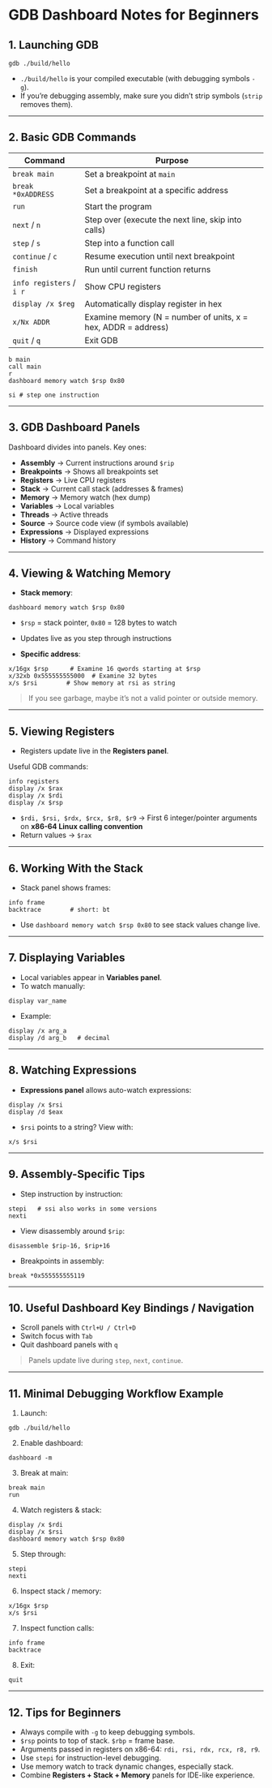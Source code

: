 # GDB Dashboard Notes for Beginners

## 1. Launching GDB

~~~
gdb ./build/hello
~~~

- `./build/hello` is your compiled executable (with debugging symbols `-g`).  
- If you’re debugging assembly, make sure you didn’t strip symbols (`strip` removes them).  

---

## 2. Basic GDB Commands

| Command | Purpose |
|---------|---------|
| `break main` | Set a breakpoint at `main` |
| `break *0xADDRESS` | Set a breakpoint at a specific address |
| `run` | Start the program |
| `next` / `n` | Step over (execute the next line, skip into calls) |
| `step` / `s` | Step into a function call |
| `continue` / `c` | Resume execution until next breakpoint |
| `finish` | Run until current function returns |
| `info registers` / `i r` | Show CPU registers |
| `display /x $reg` | Automatically display register in hex |
| `x/Nx ADDR` | Examine memory (N = number of units, x = hex, ADDR = address) |
| `quit` / `q` | Exit GDB |



```gdb
b main 
call main 
r 
dashboard memory watch $rsp 0x80

si # step one instruction
```
---

## 3. GDB Dashboard Panels

Dashboard divides into panels. Key ones:

- **Assembly** → Current instructions around `$rip`
- **Breakpoints** → Shows all breakpoints set
- **Registers** → Live CPU registers
- **Stack** → Current call stack (addresses & frames)
- **Memory** → Memory watch (hex dump)
- **Variables** → Local variables
- **Threads** → Active threads
- **Source** → Source code view (if symbols available)
- **Expressions** → Displayed expressions
- **History** → Command history

---

## 4. Viewing & Watching Memory

- **Stack memory**:

~~~
dashboard memory watch $rsp 0x80
~~~

- `$rsp` = stack pointer, `0x80` = 128 bytes to watch  
- Updates live as you step through instructions  

- **Specific address**:

~~~
x/16gx $rsp      # Examine 16 qwords starting at $rsp
x/32xb 0x555555555000  # Examine 32 bytes
x/s $rsi        # Show memory at rsi as string
~~~

> If you see garbage, maybe it’s not a valid pointer or outside memory.

---

## 5. Viewing Registers

- Registers update live in the **Registers panel**.  

Useful GDB commands:

~~~
info registers
display /x $rax
display /x $rdi
display /x $rsp
~~~

- `$rdi, $rsi, $rdx, $rcx, $r8, $r9` → First 6 integer/pointer arguments on **x86-64 Linux calling convention**
- Return values → `$rax`

---

## 6. Working With the Stack

- Stack panel shows frames:

~~~
info frame
backtrace        # short: bt
~~~

- Use `dashboard memory watch $rsp 0x80` to see stack values change live.

---

## 7. Displaying Variables

- Local variables appear in **Variables panel**.
- To watch manually:

~~~
display var_name
~~~

- Example:

~~~
display /x arg_a
display /d arg_b   # decimal
~~~

---

## 8. Watching Expressions

- **Expressions panel** allows auto-watch expressions:

~~~
display /x $rsi
display /d $eax
~~~

- `$rsi` points to a string? View with:

~~~
x/s $rsi
~~~

---

## 9. Assembly-Specific Tips

- Step instruction by instruction:

~~~
stepi   # ssi also works in some versions
nexti
~~~

- View disassembly around `$rip`:

~~~
disassemble $rip-16, $rip+16
~~~

- Breakpoints in assembly:

~~~
break *0x555555555119
~~~

---

## 10. Useful Dashboard Key Bindings / Navigation

- Scroll panels with `Ctrl+U / Ctrl+D`  
- Switch focus with `Tab`  
- Quit dashboard panels with `q`  

> Panels update live during `step`, `next`, `continue`.

---

## 11. Minimal Debugging Workflow Example

1. Launch:

~~~
gdb ./build/hello
~~~

2. Enable dashboard:

~~~
dashboard -m
~~~

3. Break at main:

~~~
break main
run
~~~

4. Watch registers & stack:

~~~
display /x $rdi
display /x $rsi
dashboard memory watch $rsp 0x80
~~~

5. Step through:

~~~
stepi
nexti
~~~

6. Inspect stack / memory:

~~~
x/16gx $rsp
x/s $rsi
~~~

7. Inspect function calls:

~~~
info frame
backtrace
~~~

8. Exit:

~~~
quit
~~~

---

## 12. Tips for Beginners

- Always compile with `-g` to keep debugging symbols.
- `$rsp` points to top of stack. `$rbp` = frame base.
- Arguments passed in registers on x86-64: `rdi, rsi, rdx, rcx, r8, r9`.
- Use `stepi` for instruction-level debugging.
- Use memory watch to track dynamic changes, especially stack.
- Combine **Registers + Stack + Memory** panels for IDE-like experience.

